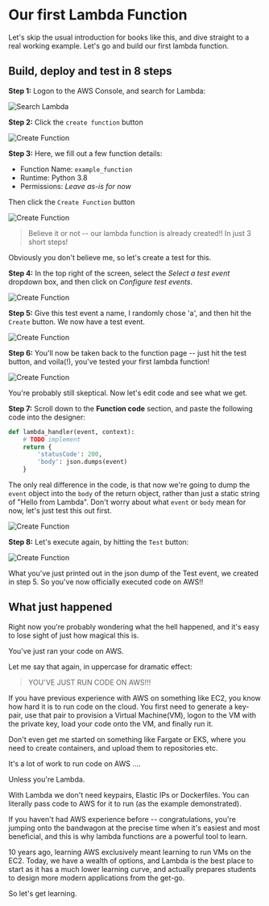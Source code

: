 # Our first Lambda Function

Let's skip the usual introduction for books like this, and dive straight to a real working example. Let's go and build our first lambda function.

## Build, deploy and test in 8 steps

**Step 1:** Logon to the AWS Console, and search for Lambda:

![Search Lambda](images/01/step_01_search_lambda.png)

**Step 2:** Click the `create function` button

![Create Function](images/01/step_02_create_function.png)

**Step 3:** Here, we fill out a few function details:

* Function Name: `example_function`
* Runtime: Python 3.8
* Permissions: *Leave as-is for now*

Then click the `Create Function` button

![Create Function](images/01/step_03_function_details.png)

> Believe it or not -- our lambda function is already created!! 
> In just 3 short steps!

Obviously you don't believe me, so let's create a test for this.

**Step 4:** In the top right of the screen, select the *Select a test event* dropdown box, and then click on *Configure test events*.

![Create Function](images/01/step_04_create_test_event.png)

**Step 5:** Give this test event a name, I randomly chose 'a', and then hit the `Create` button. We now have a test event.

![Create Function](images/01/step_05_test_event.png)

**Step 6:** You'll now be taken back to the function page -- just hit the test button, and voila(!), you've tested your first lambda function!

![Create Function](images/01/step_06_test.png)

You're probably still skeptical. Now let's edit code and see what we get.

**Step 7:** Scroll down to the **Function code** section, and paste the following code into the designer:

```python
def lambda_handler(event, context):
    # TODO implement
    return {
        'statusCode': 200,
        'body': json.dumps(event)
    }

```

The only real difference in the code, is that now we're going to dump the `event` object into the `body` of the return object, rather than just a static string of "Hello from Lambda". Don't worry about what `event` or `body` mean for now, let's just test this out first.

![Create Function](images/01/step_07_modify_code.png)

**Step 8:** Let's execute again, by hitting the `Test` button:

![Create Function](images/01/step_08_retest.png)

What you've just printed out in the json dump of the Test event, we created in step 5. So you've now officially executed code on AWS!!

## What just happened

Right now you're probably wondering what the hell happened, and it's easy to lose sight of just how magical this is.

You've just ran your code on AWS.

Let me say that again, in uppercase for dramatic effect:

> YOU'VE JUST RUN CODE ON AWS!!!

If you have previous experience with AWS on something like EC2, you know how hard it is to run code on the cloud. You first need to generate a key-pair, use that pair to provision a Virtual Machine(VM), logon to the VM with the private key, load your code onto the VM, and finally run it.

Don't even get me started on something like Fargate or EKS, where you need to create containers, and upload them to repositories etc.

It's a lot of work to run code on AWS ....

Unless you're Lambda.

With Lambda we don't need keypairs, Elastic IPs or Dockerfiles. You can literally pass code to AWS for it to run (as the example demonstrated). 

If you haven't had AWS experience before -- congratulations, you're jumping onto the bandwagon at the precise time when it's easiest and most beneficial, and this is why lambda functions are a powerful tool to learn.

10 years ago, learning AWS exclusively meant learning to run VMs on the EC2. Today, we have a wealth of options, and Lambda is the best place to start as it has a much lower learning curve, and actually prepares students to design more modern applications from the get-go.

So let's get learning.
